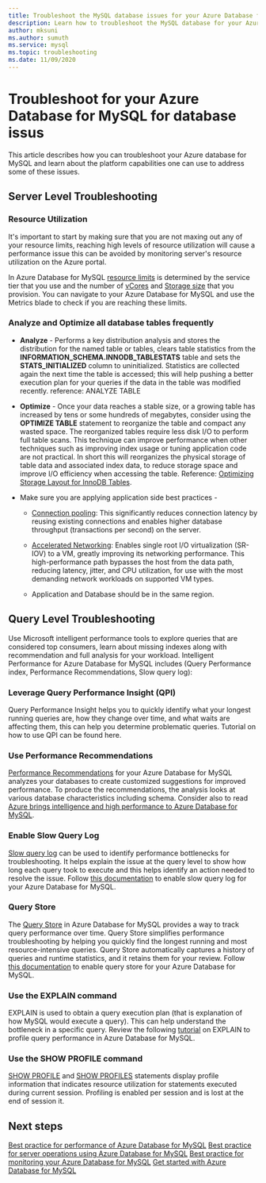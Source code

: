 ```yaml
---
title: Troubleshoot the MySQL database issues for your Azure Database for MySQL
description: Learn how to troubleshoot the MySQL database for your Azure Database for MySQL with built in capabilities of the platform.
author: mksuni
ms.author: sumuth
ms.service: mysql
ms.topic: troubleshooting
ms.date: 11/09/2020
---
```


# Troubleshoot for your Azure Database for MySQL for database issus

This article describes how you can troubleshoot your Azure database for MySQL and learn about the platform capabilities one can use to address some of these issues.

## Server Level Troubleshooting 

### Resource Utilization

It's important to start by making sure that you are not maxing out any of your resource limits, reaching high levels of resource utilization will cause a performance issue this can be avoided by monitoring server's resource utilization on the Azure portal.

In Azure Database for MySQL [resource limits](concepts-limits.md#maximum-connections) is determined by the service tier that you use and the number of [vCores](concepts-pricing-tiers.md) and [Storage size](concepts-pricing-tiers.md#storage) that you provision. You can navigate to your Azure Database for MySQL and use the Metrics blade to check if you are reaching these limits. 

### **Analyze** and **Optimize** all database tables frequently 

* **Analyze** - Performs a key distribution analysis and stores the distribution for the named table or tables, clears table statistics from the **INFORMATION_SCHEMA.INNODB_TABLESTATS** table and sets the **STATS_INITIALIZED** column to uninitialized. Statistics are collected again the next time the table is accessed; this will help pushing a better execution plan for your queries if the data in the table was modified recently. reference: ANALYZE TABLE  

* **Optimize** - Once your data reaches a stable size, or a growing table has increased by tens or some hundreds of megabytes, consider using the **OPTIMIZE TABLE** statement to reorganize the table and compact any wasted space. The reorganized tables require less disk I/O to perform full table scans. This technique can improve performance when other techniques such as improving index usage or tuning application code are not practical. In short this will reorganizes the physical storage of table data and associated index data, to reduce storage space and improve I/O efficiency when accessing the table. Reference: [Optimizing Storage Layout for InnoDB Tables](https://dev.mysql.com/doc/refman/5.7/optimizing-innodb-storage-layout.html). 

* Make sure you are applying application side best practices -

    * [Connection pooling](https://docs.azure.cn/mysql-database-on-azure/mysql-database-connection-pool): This significantly reduces connection latency by reusing existing connections and enables higher database throughput (transactions per second) on the server. 

    * [Accelerated Networking](../virtual-network/create-vm-accelerated-networking-cli.md): Enables single root I/O virtualization (SR-IOV) to a VM, greatly improving its networking performance. This high-performance path bypasses the host from the data path, reducing latency, jitter, and CPU utilization, for use with the most demanding network workloads on supported VM types.
    * Application and Database should be in the same region.

## Query Level Troubleshooting

Use Microsoft intelligent performance tools to explore queries that are considered top consumers, learn about missing indexes along with recommendation and full analysis for your workload. Intelligent Performance for Azure Database for MySQL includes (Query Performance index, Performance Recommendations, Slow query log): 

### Leverage Query Performance Insight (QPI)
Query Performance Insight helps you to quickly identify what your longest running queries are, how they change over time, and what waits are affecting them, this can help you determine problematic queries. Tutorial on how to use QPI can be found here.  

### Use Performance Recommendations
[Performance Recommendations](concepts-performance-recommendations.md) for your Azure Database for MySQL analyzes your databases to create customized suggestions for improved performance. To produce the recommendations, the analysis looks at various database characteristics including schema. Consider also to read [Azure brings intelligence and high performance to Azure Database for MySQL](https://techcommunity.microsoft.com/t5/azure-database-for-mysql/azure-brings-intelligence-and-high-performance-to-azure-database/ba-p/769110). 

### Enable **Slow Query Log**
[Slow query log](concepts-server-logs.md) can be used to identify performance bottlenecks for troubleshooting. It  helps explain the issue at the query level to show how long each query took to execute and this helps identify an action needed to resolve the issue. Follow [this documentation](concepts-server-logs.md#configure-slow-query-logging) to enable slow query log for your Azure Database for MySQL. 

### Query Store
The [Query Store](concepts-query-store.md) in Azure Database for MySQL provides a way to track query performance over time. Query Store simplifies performance troubleshooting by helping you quickly find the longest running and most resource-intensive queries. Query Store automatically captures a history of queries and runtime statistics, and it retains them for your review. Follow [this documentation](concepts-query-store.md#enabling-query-store) to enable query store for your Azure Database for MySQL. 

### Use the EXPLAIN command
EXPLAIN is used to obtain a query execution plan (that is explanation of how MySQL would execute a query). This can help understand the bottleneck in a specific query. Review the following [tutorial](howto-troubleshoot-query-performance.md) on EXPLAIN to profile query performance in Azure Database for MySQL. 

### Use the SHOW PROFILE command
[SHOW PROFILE](https://dev.mysql.com/doc/refman/5.7/show-profile.html) and [SHOW PROFILES](https://dev.mysql.com/doc/refman/5.7/show-profiles.html) statements display profile information that indicates resource utilization for statements executed during current session. Profiling is enabled per session and is lost at the end of session it.

## Next steps

[Best practice for performance of Azure Database for MySQL](concept-performance-best-practices.md)
[Best practice for server operations using Azure Database for MySQL](concept-server-operational-best-practice.md)
[Best practice for monitoring your Azure Database for MySQL](concept-monitoring-best-practices.md)
[Get started with Azure Database for MySQL](quickstart-create-mysql-server-database-using-azure-portal.md)
